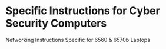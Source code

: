 # Specific Instructions for Cyber Security Computers
Networking Instructions Specific for 6560 & 6570b Laptops
